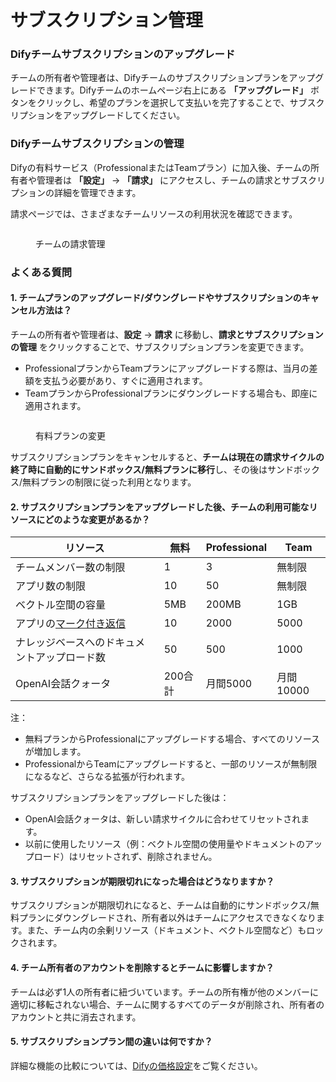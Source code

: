 # サブスクリプション管理

### Difyチームサブスクリプションのアップグレード

チームの所有者や管理者は、Difyチームのサブスクリプションプランをアップグレードできます。Difyチームのホームページ右上にある **「アップグレード」** ボタンをクリックし、希望のプランを選択して支払いを完了することで、サブスクリプションをアップグレードしてください。

### Difyチームサブスクリプションの管理

Difyの有料サービス（ProfessionalまたはTeamプラン）に加入後、チームの所有者や管理者は **「設定」** → **「請求」** にアクセスし、チームの請求とサブスクリプションの詳細を管理できます。

請求ページでは、さまざまなチームリソースの利用状況を確認できます。

<figure><img src="https://assets-docs.dify.ai/dify-enterprise-mintlify/jp/guides/management/07eb0d03a33e2e01df44dbf3cf241f14.png" alt=""><figcaption><p>チームの請求管理</p></figcaption></figure>

### よくある質問

#### 1. チームプランのアップグレード/ダウングレードやサブスクリプションのキャンセル方法は？

チームの所有者や管理者は、**設定** → **請求** に移動し、**請求とサブスクリプションの管理** をクリックすることで、サブスクリプションプランを変更できます。

* ProfessionalプランからTeamプランにアップグレードする際は、当月の差額を支払う必要があり、すぐに適用されます。
* TeamプランからProfessionalプランにダウングレードする場合も、即座に適用されます。

<figure><img src="https://assets-docs.dify.ai/dify-enterprise-mintlify/jp/guides/management/c572ba8806b41eb6564fc658d3d8124b.jpeg" alt=""><figcaption><p>有料プランの変更</p></figcaption></figure>

サブスクリプションプランをキャンセルすると、**チームは現在の請求サイクルの終了時に自動的にサンドボックス/無料プランに移行**し、その後はサンドボックス/無料プランの制限に従った利用となります。

#### 2. サブスクリプションプランをアップグレードした後、チームの利用可能なリソースにどのような変更があるか？

| リソース                                                             | 無料    | Professional | Team    |
| ---------------------------------------------------------------- | ----- | ------------ | ------- |
| チームメンバー数の制限                                                      | 1     | 3            | 無制限     |
| アプリ数の制限                                                          | 10    | 50           | 無制限     |
| ベクトル空間の容量                                                        | 5MB   | 200MB        | 1GB     |
| アプリの[マーク付き返信](https://docs.dify.ai/v/ja-jp/guides/biao-zhu/logs) | 10    | 2000         | 5000    |
| ナレッジベースへのドキュメントアップロード数                                           | 50    | 500          | 1000    |
| OpenAI会話クォータ                                                     | 200合計 | 月間5000       | 月間10000 |

注：

* 無料プランからProfessionalにアップグレードする場合、すべてのリソースが増加します。
* ProfessionalからTeamにアップグレードすると、一部のリソースが無制限になるなど、さらなる拡張が行われます。

サブスクリプションプランをアップグレードした後は：

* OpenAI会話クォータは、新しい請求サイクルに合わせてリセットされます。
* 以前に使用したリソース（例：ベクトル空間の使用量やドキュメントのアップロード）はリセットされず、削除されません。

#### 3. サブスクリプションが期限切れになった場合はどうなりますか？

サブスクリプションが期限切れになると、チームは自動的にサンドボックス/無料プランにダウングレードされ、所有者以外はチームにアクセスできなくなります。また、チーム内の余剰リソース（ドキュメント、ベクトル空間など）もロックされます。

#### 4. チーム所有者のアカウントを削除するとチームに影響しますか？

チームは必ず1人の所有者に紐づいています。チームの所有権が他のメンバーに適切に移転されない場合、チームに関するすべてのデータが削除され、所有者のアカウントと共に消去されます。

#### 5. サブスクリプションプラン間の違いは何ですか？

詳細な機能の比較については、[Difyの価格設定](https://dify.ai/pricing)をご覧ください。
